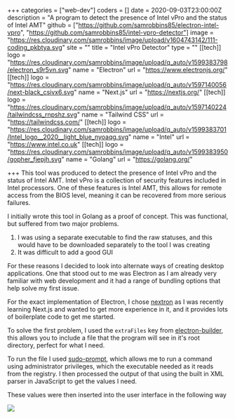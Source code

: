 +++
categories = ["web-dev"]
coders = []
date = 2020-09-03T23:00:00Z
description = "A program to detect the presence of Intel vPro and the status of Intel AMT"
github = ["https://github.com/samrobbins85/electron-intel-vpro", "https://github.com/samrobbins85/intel-vpro-detector"]
image = "https://res.cloudinary.com/samrobbins/image/upload/v1604743142/111-coding_pkbtya.svg"
site = ""
title = "Intel vPro Detector"
type = ""
[[tech]]
logo = "https://res.cloudinary.com/samrobbins/image/upload/q_auto/v1599383798/electron_s9r5vn.svg"
name = "Electron"
url = "https://www.electronjs.org/"
[[tech]]
logo = "https://res.cloudinary.com/samrobbins/image/upload/q_auto/v1597140056/next-black_csivx6.svg"
name = "Next.js"
url = "https://nextjs.org/"
[[tech]]
logo = "https://res.cloudinary.com/samrobbins/image/upload/q_auto/v1597140224/tailwindcss_rnpshz.svg"
name = "Tailwind CSS"
url = "https://tailwindcss.com/"
[[tech]]
logo = "https://res.cloudinary.com/samrobbins/image/upload/q_auto/v1599383701/Intel_logo__2020__light_blue_nyoaqg.svg"
name = "Intel"
url = "https://www.intel.co.uk"
[[tech]]
logo = "https://res.cloudinary.com/samrobbins/image/upload/q_auto/v1599383950/gopher_fjepjh.svg"
name = "Golang"
url = "https://golang.org/"

+++
This tool was produced to detect the presence of Intel vPro and the status of Intel AMT. Intel vPro is a collection of security features included in Intel processors. One of these features is Intel AMT, this allows for remote access from the BIOS level, meaning it can be recovered from more serious failures.

I initially wrote this tool in Golang as a proof of concept. This was functional, but suffered from two major problems.

1. I was using a separate executable to find the raw statuses, and this would have to be downloaded separately to the tool I was creating
2. It was difficult to add a good GUI

For these reasons I decided to look into alternate ways of creating desktop applications. One that stood out to me was Electron as I am already very familiar with web development and it had a range of bundling options that help solve my first issue.

For the exact implementation of Electron, I chose [nextron](https://github.com/saltyshiomix/nextron) as I was recently learning Next.js and wanted to get more experience in it, and it provides lots of boilerplate code to get me started.

To solve the first problem, I used the `extraFiles` key from [electron-builder](https://www.electron.build/), this allows you to include a file that the program will see in it's root directory, perfect for what I need.

To run the file I used [sudo-prompt](https://www.npmjs.com/package/sudo-prompt), which allows me to run a command using administrator privileges, which the executable needed as it reads from the registry. I then processed the output of that using the built in XML parser in JavaScript to get the values I need.

These values were then inserted into the user interface in the following way

![](https://res.cloudinary.com/samrobbins/image/upload/v1600508183/Intel_Result_ewxzwi.png)